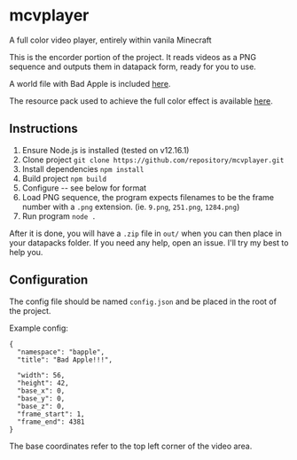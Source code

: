 # mcvplayer
A full color video player, entirely within vanila Minecraft

This is the encorder portion of the project. It reads videos as a PNG sequence and outputs them in datapack form, ready for you to use.

A world file with Bad Apple is included [here](https://github.com/repository/mcvplayer/raw/master/world.zip).

The resource pack used to achieve the full color effect is available [here](https://github.com/repository/mcvplayer/raw/master/resources.zip).

## Instructions
1. Ensure Node.js is installed (tested on v12.16.1)
2. Clone project
`git clone https://github.com/repository/mcvplayer.git`
3. Install dependencies
`npm install`
4. Build project
`npm build`
5. Configure -- see below for format
6. Load PNG sequence, the program expects filenames to be the frame number with a `.png` extension.
(ie. `9.png`, `251.png`, `1284.png`)
7. Run program
`node .`

After it is done, you will have a `.zip` file in `out/` when you can then place in your datapacks folder.
If you need any help, open an issue. I'll try my best to help you.
## Configuration
The config file should be named `config.json` and be placed in the root of the project.

Example config:
```
{
  "namespace": "bapple",
  "title": "Bad Apple!!!",

  "width": 56,
  "height": 42,
  "base_x": 0,
  "base_y": 0,
  "base_z": 0,
  "frame_start": 1,
  "frame_end": 4381
}
```
The base coordinates refer to the top left corner of the video area.
